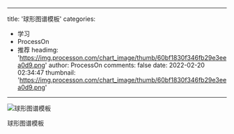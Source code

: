 
---
title: '球形图谱模板'
categories: 
 - 学习
 - ProcessOn
 - 推荐
headimg: 'https://img.processon.com/chart_image/thumb/60bf1830f346fb29e3eea0d9.png'
author: ProcessOn
comments: false
date: 2022-02-20 02:34:47
thumbnail: 'https://img.processon.com/chart_image/thumb/60bf1830f346fb29e3eea0d9.png'
---

<div>   
<img class="thumb" alt="球形图谱模板" src="https://img.processon.com/chart_image/thumb/60bf1830f346fb29e3eea0d9.png" referrerpolicy="no-referrer">
<p>球形图谱模板</p>  
</div>
            